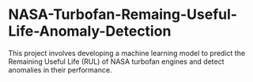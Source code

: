 # NASA-Turbofan-Remaing-Useful-Life-Anomaly-Detection
This project involves developing a machine learning model to predict the Remaining Useful Life (RUL) of NASA turbofan engines and detect anomalies in their performance.
